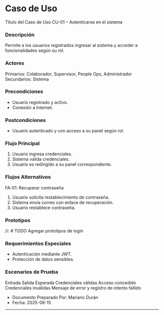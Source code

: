 # Caso de Uso

Título del Caso de Uso
CU-01 – Autenticarse en el sistema

### Descripción

Permite a los usuarios registrados ingresar al sistema y acceder a funcionalidades según su rol.

### Actores

Primarios: Colaborador, Supervisor, People Ops, Administrador
Secundarios: Sistema

### Precondiciones

- Usuario registrado y activo.
- Conexión a Internet.

### Postcondiciones

- Usuario autenticado y con acceso a su panel según rol.

### Flujo Principal

1. Usuario ingresa credenciales.
2. Sistema valida credenciales.
3. Usuario es redirigido a su panel correspondiente.

### Flujos Alternativos

FA-01: Recuperar contraseña

1. Usuario solicita restablecimiento de contraseña.
2. Sistema envía correo con enlace de recuperación.
3. Usuario restablece contraseña.

### Prototipos

//: # TODO Agregar prototipos de login

### Requerimientos Especiales

- Autenticación mediante JWT.
- Protección de datos sensibles.

### Escenarios de Prueba

Entrada Salida Esperada
Credenciales válidas Acceso concedido
Credenciales inválidas Mensaje de error y registro de intento fallido

- Documento Preparado Por: Mariano Durán
- Fecha: 2025-08-15

---
